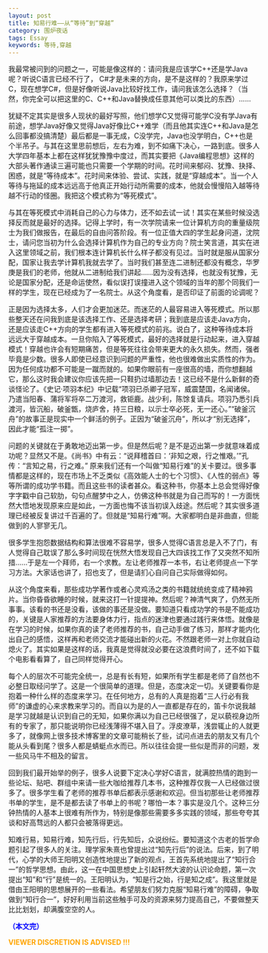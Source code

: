 ```yaml
---
layout: post
title: 知易行难——从“等待”到“穿越”
category: 围炉夜话
tags: Essay
keywords: 等待,穿越
---
```



我最常被问到的问题之一，可能是像这样的：请问我是应该学C++还是学Java呢？听说C语言已经不行了， C#才是未来的方向，是不是这样的？我原来学过C，现在想学C#，但是好像听说Java比较好找工作，请问我该怎么选择？（当然，你完全可以把这里的C、C++和Java替换成任意其他可以类比的东西）......


犹疑不定其实是很多人现状的最好写照，他们想学C又觉得可能学C没有学Java有前途，想学Java好像又觉得Java好像比C++难学（而且他其实连C++和Java是怎么回事都没搞清楚）最后都是一事无成，C没学完，Java也没学明白，C++也是个半吊子。与其在这里思前想后，左右为难，到不如痛下决心，一路到底。很多人大学四年基本上都在这样犹犹豫豫中度过，而其实要把《Java编程思想》这样的大部头著作通读三遍可能也只需要一个学期的时间。花时间来郁闷、犹豫、抉择、困惑，就是“等待成本”。花时间来体验、尝试、实践，就是“穿越成本”。当一个人等待与拖延的成本远远高于他真正开始行动所需要的成本，他就会慢慢陷入越等待越不行动的怪圈。我把这个模式称为“等死模式”。


与其在等死模式中消耗自己的心力与体力，还不如去试一试！其实在某些时候没选择反而就是最好的选择。记得上学时，有一次学院请来一位计算机方向的重量级院士为我们做报告，在最后的自由问答阶段。有一位正值大四的学生起身问道，沈院士，请问您当初为什么会选择计算机作为自己的专业方向？院士笑言道，其实在进入这里领域之前，我们根本连计算机长什么样子都没有见过。当时就是服从国家分配，国家让我去学计算机我就去学了。当时我们甚至连二进制还都没有概念，华罗庚是我们的老师，他就从二进制给我们讲起......因为没有选择，也就没有犹豫，无论是国家分配，还是命运使然，看似误打误撞进入这个领域的当年的那个同我们一样的学生，现在已经成为了一名院士。从这个角度看，是否印证了前面的论调呢？


正是因为选择太多，人们才会更加迷茫。而迷茫的人最容易进入等死模式。所以那些整天还在问我到底是该选择工作、还是选择考研；我到底是应该走Java方向，还是应该走C++方向的学生都有进入等死模式的前兆。说白了，这种等待成本将远远大于穿越成本。一旦你陷入了等死模式，最好的选择就是行动起来，进入穿越模式！穿越也许会有短期痛苦，但是等死往往会带来更大的永久损失。然而，强者毕竟是少数。很多人即使已经意识到问题的严重性，他也很难做出实质性的作为。因为任何成功都不可能是一蹴而就的。如果你眼前有一座很高的墙，而你想翻越它，那么这时我会建议你应该先把一只鞋扔过墙那边去！这已经不是什么新鲜的奇谈怪论了。《史记·项羽本纪》中记载“项羽已杀卿子冠军，威震楚国，名闻诸侯。乃遣当阳春、蒲将军将卒二万渡河，救钜鹿。战少利，陈馀复请兵。项羽乃悉引兵渡河，皆沉船，破釜甑，烧庐舍，持三日粮，以示士卒必死，无一还心。”“破釜沉舟”的故事正是现实中一个鲜活的例子。正因为“破釜沉舟”，所以才“别无选择”，因此才能“孤注一掷”。


问题的关键就在于勇敢地迈出第一步。但是然后呢？是不是迈出第一步就意味着成功呢？显然又不是。《尚书》中有云：“说拜稽首曰：‘非知之艰，行之惟艰。’”孔传：“言知之易，行之难。” 原来我们还有一个叫做“知易行难”的关卡要过。很多事情都是这样的，现在市场上不乏类似《高效能人士的七个习惯》、《人性的弱点》等等所谓的成功学书籍。而且这些书的读者甚众。看这种书，你基本上总会觉得好像字字戳中自己软肋，句句点醒梦中之人，仿佛这种书就是为自己而写的！一方面恍然大悟地发现原来应是如此，一方面也悔不该当初误入歧途。然后呢？其实很多道理已经被反复讲过千百遍的了。但就是“知易行难”啊。大家都明白是非曲直，但能做到的人寥寥无几。


很多学生抱怨数据结构和算法很难不容易学，很多人觉得C语言总是入不了门，有人觉得自己耽误了那么多时间现在恍然大悟发现自己大四该找工作了又突然不知所措......于是左一个拜师，右一个求教。左让老师推荐一本书，右让老师提点一下学习方法。大家话也讲了，招也支了，但是请扪心自问自己实际做得如何。


从这个角度来看，那些成功学著作或者心灵鸡汤之类的书籍就统统变成了精神鸦片。当你昏昏欲睡的时候，就来这打一针提提神。然后呢？神清气爽了，仍然无所事事。该看的书还是没看，该做的事还是没做。要知道只看成功学的书是不能成功的，关键是人家推荐的方法要身体力行，指点的迷津也要通过践行来体悟。就像是在学习的时候，如果你真的读了老师推荐的书，自己动手做了练习，那样才能内化出自己的感悟，这样再和老师交流才能碰出新的火花。不然跟老师一对上你就自动熄火了。其实如果是这样的话，我真是觉得就没必要在这浪费时间了，还不如下载个电影看看算了，自己同样觉得开心。


每个人的层次不可能完全统一，总是有长有短，如果所有学生都是老师了自然也不必整日取经问学了。这是一个很简单的道理。但是，态度决定一切。关键要看你是抱着一种什么样的态度来学习。在任何地方，总有的人真是抱着“三人行必有我师”的谦虚的心来求教来学习的。而自以为是的人一直都是存在的，笛卡尔说我越是学习就越是认识到自己的无知，如果你满以为自己已经很强了，足以藐视身边所有的专家了，那只能说明你已经浅薄得不堪入目了。浮皮潦草，浅尝辄止的人就更多了，就像网上很多技术博客里的文章可能稍长了些，试问点进去的朋友又有几个能从头看到尾？很多人都是蜻蜓点水而已。所以往往会提一些似是而非的问题，发一些风马牛不相及的留言。


回到我们最开始举的例子，很多人说要下定决心学好C语言，就满腔热情的跑到一些论坛、贴吧、群组中来请一些大咖给推荐几本书，这种推荐仅我一人已经做过很多了。很多学生看了老师的推荐书单后都表示感谢和欢迎。但当初那些让老师推荐书单的学生，是不是都去读了书单上的书呢？哪怕一本？事实是没几个。这种三分钟热情的人基本上很难有所作为，特别是像那些需要多多实践的领域，那些夸夸其谈和好高骛远的人都只会被落得更远。


知难行易，知易行难，知先行后，行先知后，众说纷纭。要知道这个古老的哲学命题引起了很多人的关注。理学家朱熹也曾提出过“知先行后”的说法。后来，到了明代，心学的大师王阳明又创造性地提出了新的观点，王首先系统地提出了“知行合一”的哲学思想。由此，这一在中国思想史上引起轩然大波的认识论命题，第一次提出“知”和“行”是统一的。王阳明认为，“知是行之始，行是知之成”。我这里就是借由王阳明的思想展开的一些看法。希望朋友们努力克服“知易行难”的障碍，争取做到“知行合一”，好好利用当前这些触手可及的资源来努力提高自己，不要做整天比比划划，却满腹空空的人。


<span style="color:blue">**（本文完）**</span>

**<span style="color:Orange"> VIEWER DISCRETION IS ADVISED !!! </span>**
